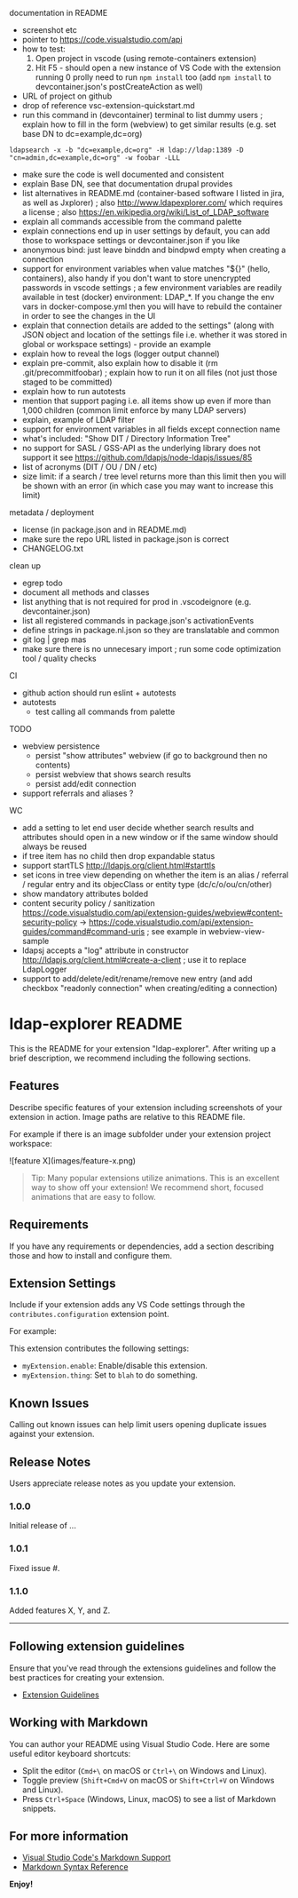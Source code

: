 documentation in README
- screenshot etc
- pointer to https://code.visualstudio.com/api
- how to test:
  1. Open project in vscode (using remote-containers extension)
  2. Hit F5 - should open a new instance of VS Code with the extension running
  0 prolly need to run `npm install` too (add `npm install` to devcontainer.json's postCreateAction as well)
- URL of project on github
- drop of reference vsc-extension-quickstart.md
- run this command in (devcontainer) terminal to list dummy users ; explain how to fill in the form (webview) to get similar results (e.g. set base DN to dc=example,dc=org)
```
ldapsearch -x -b "dc=example,dc=org" -H ldap://ldap:1389 -D "cn=admin,dc=example,dc=org" -w foobar -LLL
```
- make sure the code is well documented and consistent
- explain Base DN, see that documentation drupal provides
- list alternatives in README.md (container-based software I listed in jira, as well as Jxplorer) ; also http://www.ldapexplorer.com/ which requires a license ; also https://en.wikipedia.org/wiki/List_of_LDAP_software
- explain all commands accessible from the command palette
- explain connections end up in user settings by default, you can add those to workspace settings or devcontainer.json if you like
- anonymous bind: just leave binddn and bindpwd empty when creating a connection
- support for environment variables when value matches "${}" (hello, containers), also handy if you don't want to store unencrypted passwords in vscode settings ; a few environment variables are readily available in test (docker) environment: LDAP_*. If you change the env vars in docker-compose.yml then you will have to rebuild the container in order to see the changes in the UI
- explain that connection details are added to the settings" (along with JSON object and location of the settings file i.e. whether it was stored in global or workspace settings) - provide an example
- explain how to reveal the logs (logger output channel)
- explain pre-commit, also explain how to disable it (rm .git/precommitfoobar) ; explain how to run it on all files (not just those staged to be committed)
- explain how to run autotests
- mention that support paging i.e. all items show up even if more than 1,000 children (common limit enforce by many LDAP servers)
- explain, example of LDAP filter
- support for environment variables in all fields except connection name
- what's included: "Show DIT / Directory Information Tree"
- no support for SASL / GSS-API as the underlying library does not support it see https://github.com/ldapjs/node-ldapjs/issues/85
- list of acronyms (DIT / OU / DN / etc)
- size limit: if a search / tree level returns more than this limit then you will be shown with an error (in which case you may want to increase this limit)

metadata / deployment
- license (in package.json and in README.md)
- make sure the repo URL listed in package.json is correct
- CHANGELOG.txt

clean up
- egrep todo
- document all methods and classes
- list anything that is not required for prod in .vscodeignore (e.g. devcontainer.json)
- list all registered commands in package.json's activationEvents
- define strings in package.nl.json so they are translatable and common
- git log | grep mas
- make sure there is no unnecesary import ; run some code optimization tool / quality checks

CI
- github action should run eslint + autotests
- autotests
  - test calling all commands from palette

TODO
- webview persistence
  - persist "show attributes" webview (if go to background then no contents)
  - persist webview that shows search results
  - persist add/edit connection
- support referrals and aliases ?

WC
- add a setting to let end user decide whether search results and attributes should open in a new window or if the same window should always be reused
- if tree item has no child then drop expandable status
- support startTLS http://ldapjs.org/client.html#starttls
- set icons in tree view depending on whether the item is an alias / referral / regular entry and its objecClass or entity type (dc/c/o/ou/cn/other)
- show mandatory attributes bolded
- content security policy / sanitization https://code.visualstudio.com/api/extension-guides/webview#content-security-policy -> https://code.visualstudio.com/api/extension-guides/command#command-uris ; see example in webview-view-sample
- ldapsj accepts a "log" attribute in constructor http://ldapjs.org/client.html#create-a-client ; use it to replace LdapLogger
- support to add/delete/edit/rename/remove new entry (and add checkbox "readonly connection" when creating/editing a connection)

# ldap-explorer README

This is the README for your extension "ldap-explorer". After writing up a brief description, we recommend including the following sections.

## Features

Describe specific features of your extension including screenshots of your extension in action. Image paths are relative to this README file.

For example if there is an image subfolder under your extension project workspace:

\!\[feature X\]\(images/feature-x.png\)

> Tip: Many popular extensions utilize animations. This is an excellent way to show off your extension! We recommend short, focused animations that are easy to follow.

## Requirements

If you have any requirements or dependencies, add a section describing those and how to install and configure them.

## Extension Settings

Include if your extension adds any VS Code settings through the `contributes.configuration` extension point.

For example:

This extension contributes the following settings:

* `myExtension.enable`: Enable/disable this extension.
* `myExtension.thing`: Set to `blah` to do something.

## Known Issues

Calling out known issues can help limit users opening duplicate issues against your extension.

## Release Notes

Users appreciate release notes as you update your extension.

### 1.0.0

Initial release of ...

### 1.0.1

Fixed issue #.

### 1.1.0

Added features X, Y, and Z.

---

## Following extension guidelines

Ensure that you've read through the extensions guidelines and follow the best practices for creating your extension.

* [Extension Guidelines](https://code.visualstudio.com/api/references/extension-guidelines)

## Working with Markdown

You can author your README using Visual Studio Code. Here are some useful editor keyboard shortcuts:

* Split the editor (`Cmd+\` on macOS or `Ctrl+\` on Windows and Linux).
* Toggle preview (`Shift+Cmd+V` on macOS or `Shift+Ctrl+V` on Windows and Linux).
* Press `Ctrl+Space` (Windows, Linux, macOS) to see a list of Markdown snippets.

## For more information

* [Visual Studio Code's Markdown Support](http://code.visualstudio.com/docs/languages/markdown)
* [Markdown Syntax Reference](https://help.github.com/articles/markdown-basics/)

**Enjoy!**
